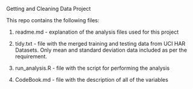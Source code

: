 Getting and Cleaning Data Project

This repo contains the following files:

1) readme.md - explanation of the analysis files used for this project

2) tidy.txt - file with the merged training and testing data from UCI HAR Datasets.  Only mean and standard deviation data included as per the requirement.

3) run_analysis.R - file with the script for performing the analysis

4) CodeBook.md - file with the description of all of the variables


